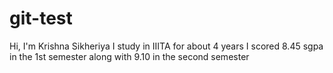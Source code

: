 ﻿# git-test

Hi, I'm Krishna Sikheriya
I study in IIITA for about 4 years
I scored 8.45 sgpa in the 1st semester along with 9.10 in the second semester
